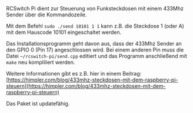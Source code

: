 RCSwitch Pi dient zur Steuerung von Funksteckdosen mit einem 433Mhz Sender über die Kommandozeile.

Mit dem Befehl `sudo ./send 10101 1 1` kann z.B. die Steckdose 1 (oder A) mit dem Hauscode 10101 eingeschaltet werden.

Das Installationsprogramm geht davon aus, dass der 433Mhz Sender an den GPIO 0 (Pin 17) angeschlossen wird. Bei einem anderen Pin muss die Datei `~/rcswitch-pi/send.cpp` editiert und das Programm anschließend mit `make` neu kompliliert werden.

Weitere Informationen gibt es z.B. hier in einem Beitrag: [https://himpler.com/blog/433mhz-steckdosen-mit-dem-raspberry-pi-steuern](https://himpler.com/blog/433mhz-steckdosen-mit-dem-raspberry-pi-steuern)

Das Paket ist updatefähig.